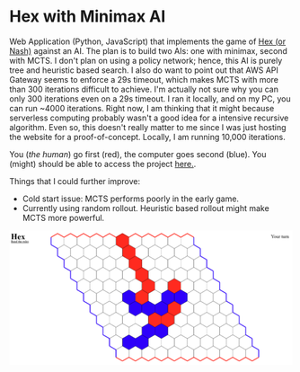 # Hex with Minimax AI

Web Application (Python, JavaScript) that implements the game of [Hex (or Nash)](https://en.wikipedia.org/wiki/Hex_(board_game)) against an AI. The plan is to build two AIs: one with minimax, second with MCTS. I don't plan on using a policy network; hence, this AI is purely tree and heuristic based search. I also do want to point out that AWS API Gateway seems to enforce a 29s timeout, which makes MCTS with more than 300 iterations difficult to achieve. I'm actually not sure why you can only 300 iterations even on a 29s timeout. I ran it locally, and on my PC, you can run ~4000 iterations. Right now, I am thinking that it might because serverless computing probably wasn't a good idea for a intensive recursive algorithm. Even so, this doesn't really matter to me since I was just hosting the website for a proof-of-concept. Locally, I am running 10,000 iterations. 

You (_the human_) go first (red), the computer goes second (blue). You (might) should be able to access the project [here.](https://hex.d1hjg2b0quixy.amplifyapp.com/).

Things that I could further improve:
- Cold start issue: MCTS performs poorly in the early game. 
- Currently using random rollout. Heuristic based rollout might make MCTS more powerful.

![Hex Image](https://github.com/rohitamar/hex/blob/main/img/heximage.png)
